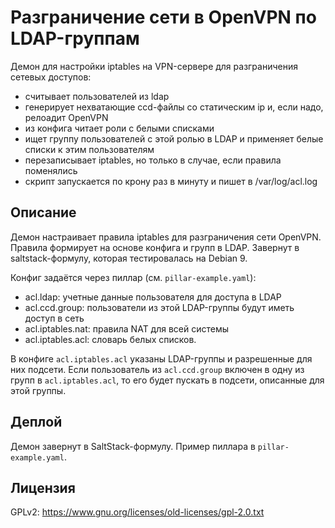 Разграничение сети в OpenVPN по LDAP-группам
============================================

Демон для настройки iptables на VPN-сервере для разграничения сетевых доступов:
* считывает пользователей из ldap
* генерирует нехватающие ccd-файлы со статическим ip и, если надо, релоадит OpenVPN
* из конфига читает роли с белыми списками
* ищет группу пользователей с этой ролью в LDAP и применяет белые списки к этим пользователям 
* перезаписывает iptables, но только в случае, если правила поменялись
* скрипт запускается по крону раз в минуту и пишет в /var/log/acl.log


Описание
--------

Демон настраивает правила iptables для разграничения сети OpenVPN. Правила формирует на основе конфига и групп в LDAP. Завернут в saltstack-формулу, которая тестировалась на Debian 9.

Конфиг задаётся через пиллар (см. `pillar-example.yaml`):
* acl.ldap: учетные данные пользователя для доступа в LDAP
* acl.ccd.group: пользователи из этой LDAP-группы будут иметь доступ в сеть
* acl.iptables.nat: правила NAT для всей системы
* acl.iptables.acl: словарь белых списков.

В конфиге `acl.iptables.acl` указаны LDAP-группы и разрешенные для них подсети. Если пользователь из `acl.ccd.group` включен в одну из групп в `acl.iptables.acl`, то его будет пускать в подсети, описанные для этой группы.


Деплой
------

Демон завернут в SaltStack-формулу. Пример пиллара в `pillar-example.yaml`.


Лицензия
--------

GPLv2: https://www.gnu.org/licenses/old-licenses/gpl-2.0.txt
